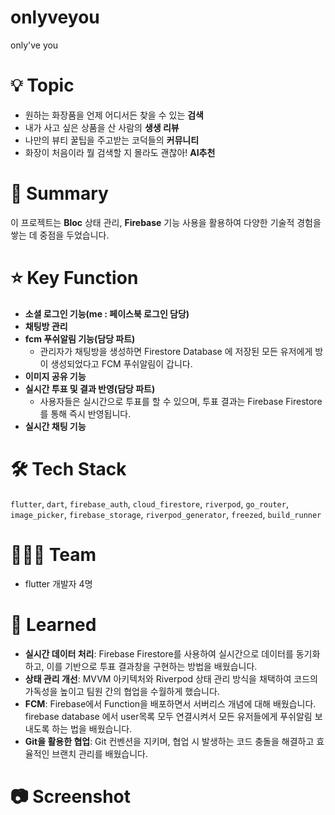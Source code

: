 # onlyveyou

only've you


# 💡 Topic

- 원하는 화장품을 언제 어디서든 찾을 수 있는 **검색**
- 내가 사고 싶은 상품을 산 사람의 **생생 리뷰**
- 나만의 뷰티 꿀팁을 주고받는 코덕들의 **커뮤니티**
- 화장이 처음이라 뭘 검색할 지 몰라도 괜찮아! **AI추천**

# 📝 Summary

이 프로젝트는 **Bloc** 상태 관리, **Firebase** 기능 사용을 활용하여 다양한 기술적 경험을 쌓는 데 중점을 두었습니다.

# ⭐️ Key Function

- **소셜 로그인 기능(me : 페이스북 로그인 담당)**
- **채팅방 관리**
- **fcm 푸쉬알림 기능(담당 파트)**
    - 관리자가 채팅방을 생성하면 Firestore Database 에 저장된 모든 유저에게 방이 생성되었다고 FCM 푸쉬알림이 갑니다.
- **이미지 공유 기능**
- **실시간 투표 및 결과 반영(담당 파트)**
    - 사용자들은 실시간으로 투표를 할 수 있으며, 투표 결과는 Firebase Firestore를 통해 즉시 반영됩니다.
- **실시간 채팅 기능**

# 🛠 Tech Stack

`flutter`, `dart`, `firebase_auth`, `cloud_firestore`, `riverpod`, `go_router`, `image_picker`, `firebase_storage`, `riverpod_generator`, `freezed`, `build_runner`

# 🧑🏻‍💻 Team

- flutter 개발자 4명


# 🤔 Learned

- **실시간 데이터 처리**: Firebase Firestore를 사용하여 실시간으로 데이터를 동기화하고, 이를 기반으로 투표 결과창을 구현하는 방법을 배웠습니다.
- **상태 관리 개선**: MVVM 아키텍처와 Riverpod 상태 관리 방식을 채택하여 코드의 가독성을 높이고 팀원 간의 협업을 수월하게 했습니다.
- **FCM**: Firebase에서 Function을 배포하면서 서버리스 개념에 대해 배웠습니다. firebase database 에서 user목록 모두 연결시켜서 모든 유저들에게 푸쉬알림 보내도록 하는 법을 배웠습니다.
- **Git을 활용한 협업**: Git 컨벤션을 지키며, 협업 시 발생하는 코드 충돌을 해결하고 효율적인 브랜치 관리를 배웠습니다.

# 📷 Screenshot
